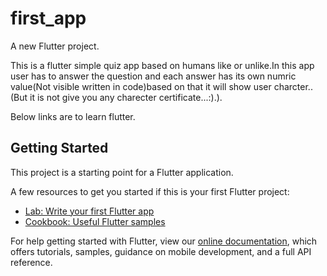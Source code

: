 # first_app

A new Flutter project.

This is a flutter simple quiz app based on humans like or unlike.In this app user has to answer the question and each answer has its own numric value(Not visible written in code)based on that it will show user charcter..(But it is not give you any charecter certificate...:).).


Below links are to learn flutter.

## Getting Started

This project is a starting point for a Flutter application.

A few resources to get you started if this is your first Flutter project:

- [Lab: Write your first Flutter app](https://flutter.dev/docs/get-started/codelab)
- [Cookbook: Useful Flutter samples](https://flutter.dev/docs/cookbook)

For help getting started with Flutter, view our
[online documentation](https://flutter.dev/docs), which offers tutorials,
samples, guidance on mobile development, and a full API reference.
